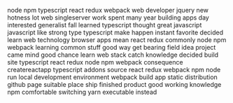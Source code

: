 node npm typescript react redux webpack web developer jquery new hotness lot web singleserver work spent many year building apps day interested generalist fall learned typescript thought great javascript javascript like strong type typescript make happen instant favorite decided learn web technology browser apps mean react redux commonly node npm webpack learning common stuff good way get bearing field idea project came mind good chance learn web stack catch knowledge decided build site typescript react redux node npm webpack consequence createreactapp typescript addons source react redux webpack npm node run local development environment webpack build app static distribution github page suitable place ship finished product good working knowledge npm comfortable switching yarn executable instead